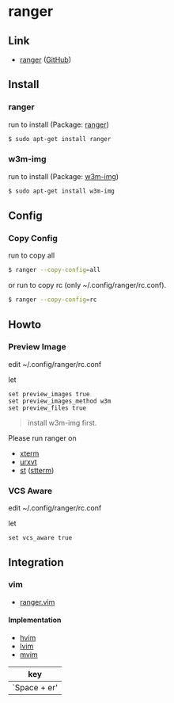 
# ranger


## Link

* [ranger](https://ranger.github.io/) ([GitHub](https://github.com/ranger/ranger))


## Install

### ranger

run to install (Package: [ranger](https://packages.ubuntu.com/bionic/ranger))

``` sh
$ sudo apt-get install ranger
```

### w3m-img

run to install (Package: [w3m-img](https://packages.ubuntu.com/bionic/w3m-img))

``` sh
$ sudo apt-get install w3m-img
```

## Config

### Copy Config

run to copy all

``` sh
$ ranger --copy-config=all
```

or run to copy rc (only ~/.config/ranger/rc.conf).

``` sh
$ ranger --copy-config=rc
```

## Howto

### Preview Image

edit ~/.config/ranger/rc.conf

let

```
set preview_images true
set preview_images_method w3m
set preview_files true
```

> install w3m-img first.

Please run ranger on

* [xterm](https://packages.ubuntu.com/bionic/xterm)
* [urxvt](https://packages.ubuntu.com/bionic/rxvt-unicode)
* [st](https://st.suckless.org/) ([stterm](https://packages.ubuntu.com/bionic/stterm))


### VCS Aware

edit ~/.config/ranger/rc.conf

let

```
set vcs_aware true 
```

## Integration

### vim

* [ranger.vim](https://github.com/francoiscabrol/ranger.vim)

#### Implementation

* [hvim](https://github.com/samwhelp/tool-hvim)
* [lvim](https://github.com/samwhelp/tool-lvim)
* [mvim](https://github.com/samwhelp/tool-mvim)

| key |
| --- |
| `Space + er' |
